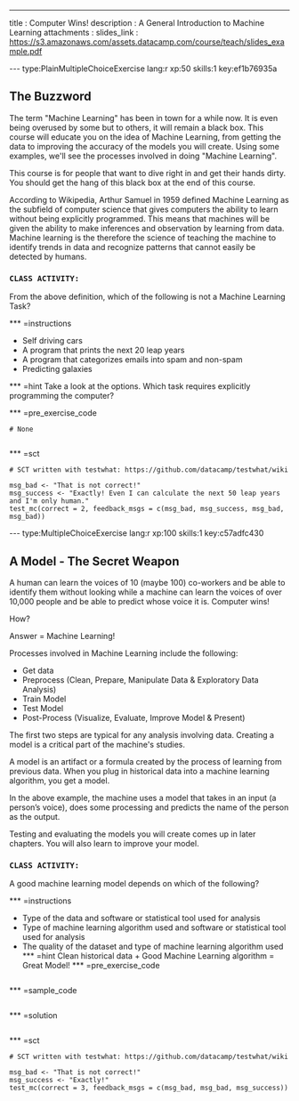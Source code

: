 ---
title       : Computer Wins!
description : A General Introduction to Machine Learning
attachments :
  slides_link : https://s3.amazonaws.com/assets.datacamp.com/course/teach/slides_example.pdf





--- type:PlainMultipleChoiceExercise lang:r xp:50 skills:1 key:ef1b76935a
## The Buzzword

The term "Machine Learning" has been in town for a while now. It is even being overused by some but to others, it will remain a black box.
This course will educate you on the idea of Machine Learning, from getting the data to improving the accuracy of the models you will create. 
Using some examples, we'll see the processes involved in doing "Machine Learning". 

This course is for people that want to dive right in and get their hands dirty.
You should get the hang of this black box at the end of this course.


According to Wikipedia, Arthur Samuel in 1959 defined Machine Learning as the subfield of computer science that gives computers the ability to learn without being explicitly programmed.
This means that machines will be given the ability to make inferences and observation by learning from data. Machine learning is the therefore the science of teaching the machine to identify trends in data and recognize patterns that cannot easily be detected by humans.


### `CLASS ACTIVITY:`
From the above definition, which of the following is not a Machine Learning Task?

*** =instructions
- Self driving cars
- A program that prints the next 20 leap years
- A program that categorizes emails into spam and non-spam
- Predicting galaxies

*** =hint
Take a look at the options. Which task requires explicitly programming the computer?

*** =pre_exercise_code
```{r}
# None


```

*** =sct
```{r}
# SCT written with testwhat: https://github.com/datacamp/testwhat/wiki

msg_bad <- "That is not correct!"
msg_success <- "Exactly! Even I can calculate the next 50 leap years and I'm only human."
test_mc(correct = 2, feedback_msgs = c(msg_bad, msg_success, msg_bad, msg_bad))
```


--- type:MultipleChoiceExercise lang:r xp:100 skills:1 key:c57adfc430
## A Model - The Secret Weapon


A human can learn the voices of 10 (maybe 100) co-workers and be able to identify them without looking while a machine can learn the voices of over 10,000 people and be able to predict whose voice it is.
Computer wins!

How?  

Answer = Machine Learning!

Processes involved in Machine Learning include the following:

- Get data
- Preprocess (Clean, Prepare, Manipulate Data & Exploratory Data Analysis)
- Train Model
- Test Model
- Post-Process (Visualize, Evaluate, Improve Model & Present)

The first two steps are typical for any analysis involving data.
Creating a model is a critical part of the machine's studies.

A model is an artifact or a formula created by the process of learning from previous data.
When you plug in historical data into a machine learning algorithm, you get a model.

In the above example, the machine uses a model that takes in an input (a person’s voice), does some processing and predicts the name of the person as the output. 

Testing and evaluating the models you will create comes up in later chapters.
You will also learn to improve your model.


### `CLASS ACTIVITY:`

A good machine learning model depends on which of the following? 

*** =instructions
- Type of the data and software or statistical tool used for analysis
- Type of machine learning algorithm used and software or statistical tool used for analysis
- The quality of the dataset and type of machine learning algorithm used
*** =hint
Clean historical data + Good Machine Learning algorithm = Great Model!
*** =pre_exercise_code
```{r}

```

*** =sample_code
```{r}

```

*** =solution
```{r}

```

*** =sct
```{r}
# SCT written with testwhat: https://github.com/datacamp/testwhat/wiki

msg_bad <- "That is not correct!"
msg_success <- "Exactly!"
test_mc(correct = 3, feedback_msgs = c(msg_bad, msg_bad, msg_success))
```

